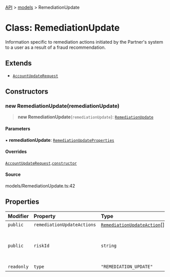 [API](../../index.md) > [models](../index.md) > RemediationUpdate

# Class: RemediationUpdate

Information specific to remediation actions initiated by the Partner\'s system to a user as a result of a fraud recommendation.

## Extends

- [`AccountUpdateRequest`](AccountUpdateRequest.md)

## Constructors

### new RemediationUpdate(remediationUpdate)

> **new RemediationUpdate**(`remediationUpdate`): [`RemediationUpdate`](RemediationUpdate.md)

#### Parameters

▪ **remediationUpdate**: [`RemediationUpdateProperties`](../interfaces/RemediationUpdateProperties.md)

#### Overrides

[`AccountUpdateRequest`](AccountUpdateRequest.md).[`constructor`](AccountUpdateRequest.md#constructors)

#### Source

models/RemediationUpdate.ts:42

## Properties

| Modifier | Property | Type | Description | Inheritance | Source |
| :------ | :------ | :------ | :------ | :------ | :------ |
| `public` | `remediationUpdateActions` | [`RemediationUpdateAction`](RemediationUpdateAction.md)[] | - | - | models/RemediationUpdate.ts:37 |
| `public` | `riskId` | `string` | The `risk_id` provided by Expedia\'s Fraud Prevention Service in the `AccountScreenResponse`. | [`AccountUpdateRequest`](AccountUpdateRequest.md).`riskId` | models/AccountUpdateRequest.ts:32 |
| `readonly` | `type` | `"REMEDIATION_UPDATE"` | - | - | models/RemediationUpdate.ts:40 |
